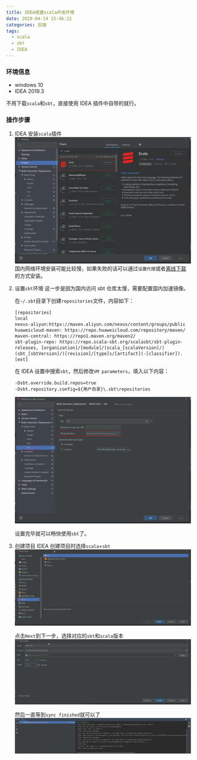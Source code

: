 ```yaml
---
title: IDEA搭建scala开发环境
date: 2020-04-14 15:46:22
categories: 后端
tags:
  - scala
  - sbt
  - IDEA
---
```


### 环境信息

- windows 10
- IDEA 2019.3

不用下载`scala`和`sbt`，直接使用 IDEA 插件中自带的就行。

<!--more-->

### 操作步骤

1. IDEA 安装`scala`插件
   ![](setup-scala-on-idea/2020-04-14-15-53-21.png)
   国内网络环境安装可能比较慢，如果失败的话可以通过`设置代理`或者[离线下载](https://plugins.jetbrains.com/plugin/1347-scala/versions)的方式安装。
2. 设置`sbt`环境
   这一步是因为国内访问 sbt 仓库太慢，需要配置国内加速镜像。

   在`~/.sbt`目录下创建`repositories`文件，内容如下：

   ```
   [repositories]
   local
   nexus-aliyun:https://maven.aliyun.com/nexus/content/groups/public
   huaweicloud-maven: https://repo.huaweicloud.com/repository/maven/
   maven-central: https://repo1.maven.org/maven2/
   sbt-plugin-repo: https://repo.scala-sbt.org/scalasbt/sbt-plugin-releases, [organization]/[module]/(scala_[scalaVersion]/)(sbt_[sbtVersion]/)[revision]/[type]s/[artifact](-[classifier]).[ext]
   ```

   在 IDEA 设置中搜索`sbt`，然后修改`VM parameters`，填入以下内容：

   ```
   -Dsbt.override.build.repos=true
   -Dsbt.repository.config=${用户目录}\.sbt\repositories
   ```

   ![](setup-scala-on-idea/2020-04-14-16-05-25.png)

   设置完毕就可以畅快使用`sbt`了。

3. 创建项目
   IDEA 创建项目时选择`scala`+`sbt`
   ![](setup-scala-on-idea/2020-04-14-16-08-26.png)

   点击`Next`到下一步，选择对应的`sbt`和`scala`版本
   ![](setup-scala-on-idea/2020-04-14-16-20-25.png)

   然后一直等到`sync finished`就可以了
   ![](setup-scala-on-idea/2020-04-14-16-21-33.png)

